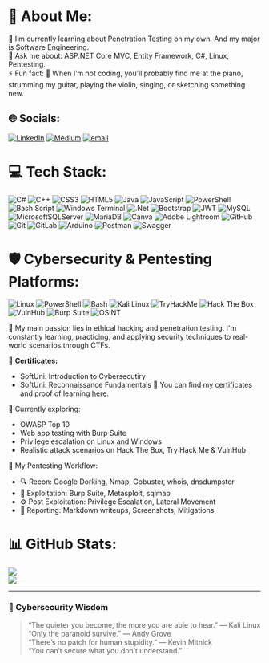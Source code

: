 # 💫 About Me:
🌱 I’m currently learning about Penetration Testing on my own. And my major is Software Engineering.<br>💬 Ask me about: ASP.NET Core MVC, Entity Framework, C#, Linux, Pentesting.<br>⚡ Fun fact: 🎨 When I’m not coding, you’ll probably find me at the piano, strumming my guitar, playing the violin, singing, or sketching something new.


## 🌐 Socials:
[![LinkedIn](https://img.shields.io/badge/LinkedIn-%230077B5.svg?logo=linkedin&logoColor=white)](https://linkedin.com/in/stilyana-petrova) [![Medium](https://img.shields.io/badge/Medium-12100E?logo=medium&logoColor=white)](https://medium.com/@stilyanapetrova1) [![email](https://img.shields.io/badge/Email-D14836?logo=gmail&logoColor=white)](mailto:stilyanapetrova1@gmail.com) 

# 💻 Tech Stack:
![C#](https://img.shields.io/badge/c%23-%23239120.svg?style=for-the-badge&logo=csharp&logoColor=white) ![C++](https://img.shields.io/badge/c++-%2300599C.svg?style=for-the-badge&logo=c%2B%2B&logoColor=white) ![CSS3](https://img.shields.io/badge/css3-%231572B6.svg?style=for-the-badge&logo=css3&logoColor=white) ![HTML5](https://img.shields.io/badge/html5-%23E34F26.svg?style=for-the-badge&logo=html5&logoColor=white) ![Java](https://img.shields.io/badge/java-%23ED8B00.svg?style=for-the-badge&logo=openjdk&logoColor=white) ![JavaScript](https://img.shields.io/badge/javascript-%23323330.svg?style=for-the-badge&logo=javascript&logoColor=%23F7DF1E) ![PowerShell](https://img.shields.io/badge/PowerShell-%235391FE.svg?style=for-the-badge&logo=powershell&logoColor=white) ![Bash Script](https://img.shields.io/badge/bash_script-%23121011.svg?style=for-the-badge&logo=gnu-bash&logoColor=white) ![Windows Terminal](https://img.shields.io/badge/Windows%20Terminal-%234D4D4D.svg?style=for-the-badge&logo=windows-terminal&logoColor=white) ![.Net](https://img.shields.io/badge/.NET-5C2D91?style=for-the-badge&logo=.net&logoColor=white) ![Bootstrap](https://img.shields.io/badge/bootstrap-%238511FA.svg?style=for-the-badge&logo=bootstrap&logoColor=white) ![JWT](https://img.shields.io/badge/JWT-black?style=for-the-badge&logo=JSON%20web%20tokens) ![MySQL](https://img.shields.io/badge/mysql-4479A1.svg?style=for-the-badge&logo=mysql&logoColor=white) ![MicrosoftSQLServer](https://img.shields.io/badge/Microsoft%20SQL%20Server-CC2927?style=for-the-badge&logo=microsoft%20sql%20server&logoColor=white) ![MariaDB](https://img.shields.io/badge/MariaDB-003545?style=for-the-badge&logo=mariadb&logoColor=white) ![Canva](https://img.shields.io/badge/Canva-%2300C4CC.svg?style=for-the-badge&logo=Canva&logoColor=white) ![Adobe Lightroom](https://img.shields.io/badge/Adobe%20Lightroom-31A8FF.svg?style=for-the-badge&logo=Adobe%20Lightroom&logoColor=white) ![GitHub](https://img.shields.io/badge/github-%23121011.svg?style=for-the-badge&logo=github&logoColor=white) ![Git](https://img.shields.io/badge/git-%23F05033.svg?style=for-the-badge&logo=git&logoColor=white) ![GitLab](https://img.shields.io/badge/gitlab-%23181717.svg?style=for-the-badge&logo=gitlab&logoColor=white) ![Arduino](https://img.shields.io/badge/-Arduino-00979D?style=for-the-badge&logo=Arduino&logoColor=white) ![Postman](https://img.shields.io/badge/Postman-FF6C37?style=for-the-badge&logo=postman&logoColor=white) ![Swagger](https://img.shields.io/badge/-Swagger-%23Clojure?style=for-the-badge&logo=swagger&logoColor=white)

# 🛡️ Cybersecurity & Pentesting Platforms:
![Linux](https://img.shields.io/badge/Linux-FCC624?style=for-the-badge&logo=linux&logoColor=black)
![PowerShell](https://img.shields.io/badge/PowerShell-%235391FE.svg?style=for-the-badge&logo=powershell&logoColor=white)
![Bash](https://img.shields.io/badge/bash-%23121011.svg?style=for-the-badge&logo=gnu-bash&logoColor=white)
![Kali Linux](https://img.shields.io/badge/Kali_Linux-557C94?style=for-the-badge&logo=kali-linux&logoColor=white)
![TryHackMe](https://img.shields.io/badge/TryHackMe-212C42?style=for-the-badge&logo=tryhackme&logoColor=white)
![Hack The Box](https://img.shields.io/badge/Hack%20The%20Box-111927?style=for-the-badge&logo=hackthebox&logoColor=9FEF00)
![VulnHub](https://img.shields.io/badge/VulnHub-0e0e0e?style=for-the-badge&logoColor=white)
![Burp Suite](https://img.shields.io/badge/Burp%20Suite-ff6600?style=for-the-badge&logo=burpsuite&logoColor=white) 
![OSINT](https://img.shields.io/badge/OSINT-%23007396?style=for-the-badge&logo=search&logoColor=white)


🎯 My main passion lies in ethical hacking and penetration testing. I'm constantly learning, practicing, and applying security techniques to real-world scenarios through CTFs.  

🏅 **Certificates:**
- SoftUni: Introduction to Cybersecutiry
- SoftUni: Reconnaissance Fundamentals
📜 You can find my certificates and proof of learning [here](https://github.com/stilyana-petrova/Certificates).



🔭 Currently exploring:
- OWASP Top 10
- Web app testing with Burp Suite
- Privilege escalation on Linux and Windows
- Realistic attack scenarios on Hack The Box, Try Hack Me & VulnHub


🧪 My Pentesting Workflow:
- 🔍 Recon: Google Dorking, Nmap, Gobuster, whois, dnsdumpster
- 🔐 Exploitation: Burp Suite, Metasploit, sqlmap
- ⚙️ Post Exploitation: Privilege Escalation, Lateral Movement
- 📓 Reporting: Markdown writeups, Screenshots, Mitigations


# 📊 GitHub Stats:
![](https://nirzak-streak-stats.vercel.app/?user=stilyana-petrova&theme=gruvbox&hide_border=false)<br/>
![](https://github-readme-stats.vercel.app/api/top-langs/?username=stilyana-petrova&theme=gruvbox&hide_border=false&include_all_commits=true&count_private=false&layout=compact)

---
### 🧠 Cybersecurity Wisdom
> “The quieter you become, the more you are able to hear.” — Kali Linux  
> “Only the paranoid survive.” — Andy Grove  
> “There’s no patch for human stupidity.” — Kevin Mitnick  
> “You can’t secure what you don’t understand.”

<!-- Proudly created with GPRM ( https://gprm.itsvg.in ) -->
